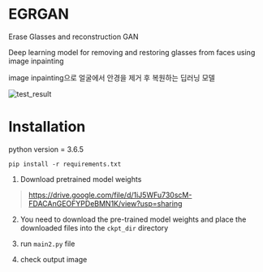 # EGRGAN
Erase Glasses and reconstruction GAN

Deep learning model for removing and restoring glasses from faces using image inpainting

image inpainting으로 얼굴에서 안경을 제거 후 복원하는 딥러닝 모델

![test_result](https://user-images.githubusercontent.com/66935871/235361163-9ed7c5a2-eca8-422f-bee0-1091420bde19.png)


# Installation

python version = 3.6.5

```
pip install -r requirements.txt
```

1. Download pretrained model weights

> https://drive.google.com/file/d/1iJ5WFu730scM-FDACAnGEOFYPDeBMN1K/view?usp=sharing



2. You need to download the pre-trained model weights and place the downloaded files into the  `ckpt_dir`  directory

3. run `main2.py` file

4. check output image

